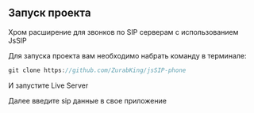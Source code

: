 ## Запуск проекта

Хром расширение для звонков по SIP серверам с использованием JsSIP

Для запуска проекта вам необходимо набрать команду в терминале:

```javascript
git clone https://github.com/ZurabKing/jsSIP-phone
```

И запустите Live Server

Далее введите sip данные в свое приложение 





